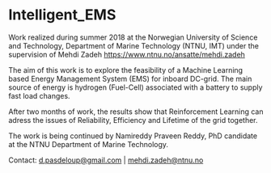 # Intelligent_EMS
Work realized during summer 2018 at the Norwegian University of Science and Technology, Department of Marine Technology (NTNU, IMT) under the supervision of Mehdi Zadeh https://www.ntnu.no/ansatte/mehdi.zadeh

The aim of this work is to explore the feasibility of a Machine Learning based Energy Management System (EMS) for inboard DC-grid. The main source of energy is hydrogen (Fuel-Cell) associated with a battery to supply fast load changes.

After two months of work, the results show that Reinforcement Learning can adress the issues of Reliability, Efficiency and Lifetime of the grid together. 

The work is being continued by Namireddy Praveen Reddy, PhD candidate at the NTNU Department of Marine Technology. 

Contact: d.pasdeloup@gmail.com | mehdi.zadeh@ntnu.no



